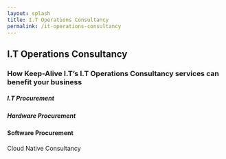 ```yaml
---
layout: splash
title: I.T Operations Consultancy
permalink: /it-operations-consultancy
---
```


## I.T Operations Consultancy
### How Keep-Alive I.T’s I.T Operations Consultancy services can benefit your business

##### I.T Procurement
##### Hardware Procurement

#### Software Procurement

Cloud Native Consultancy